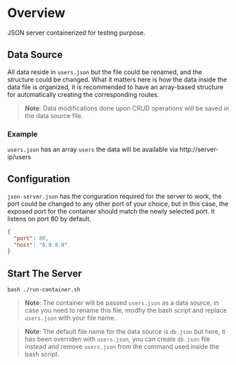 # Overview

JSON server containerized for testing purpose.

## Data Source

All data reside in `users.json` but the file could be renamed, and the structure could be changed. What it matters here is how the data inside the data file is organized, it is recommended to have an array-based structure for automatically creating the corresponding routes.

> **Note**: Data modifications done upon CRUD operations will be saved in the data source file.

### Example

`users.json` has an array `users` the data will be available via http://server-ip/users

## Configuration

`json-server.json` has the conguration required for the server to work, the port could be changed to any other port of your choice, but in this case, the exposed port for the container should match the newly selected port. It listens on port 80 by default.

```json
{
  "port": 80,
  "host": "0.0.0.0"
}
```

## Start The Server

`bash ./run-container.sh`

> **Note**: The container will be passed `users.json` as a data source, in case you need to rename this file, modfiy the bash script and replace `users.json` with your file name.

> **Note**: The default file name for the data source is `db.json` but here, it has been overriden with `users.json`, you can create `db.json` file instead and remove `users.json` from the command used inside the bash script.
